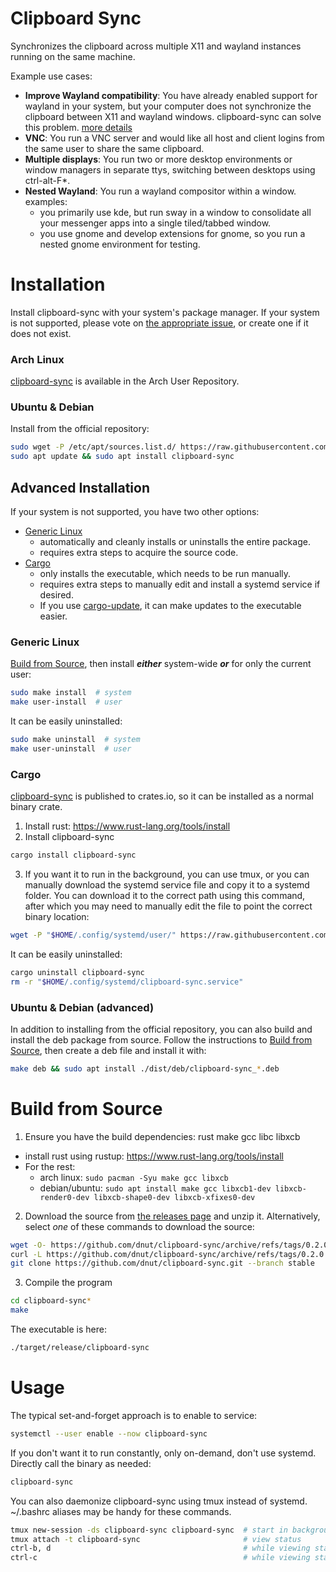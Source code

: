 # Clipboard Sync

Synchronizes the clipboard across multiple X11 and wayland instances running on the same machine.

Example use cases:

- **Improve Wayland compatibility**: You have already enabled support for wayland in your system, but your computer does not synchronize the clipboard between X11 and wayland windows. clipboard-sync can solve this problem. [more details](https://github.com/dnut/clipboard-sync/issues/9#issuecomment-1502368133)
- **VNC**: You run a VNC server and would like all host and client logins from the same user to share the same clipboard.
- **Multiple displays**: You run two or more desktop environments or window managers in separate ttys, switching between desktops using ctrl-alt-F*. 
- **Nested Wayland**: You run a wayland compositor within a window. examples:
  - you primarily use kde, but run sway in a window to consolidate all your messenger apps into a single tiled/tabbed window.
  - you use gnome and develop extensions for gnome, so you run a nested gnome environment for testing.

# Installation
Install clipboard-sync with your system's package manager. If your system is not supported, please vote on [the appropriate issue](https://github.com/dnut/clipboard-sync/issues?q=is%3Aissue+label%3Adistribution), or create one if it does not exist.

### Arch Linux
[clipboard-sync](https://aur.archlinux.org/packages/clipboard-sync) is available in the Arch User Repository.

### Ubuntu & Debian
Install from the official repository:
```bash
sudo wget -P /etc/apt/sources.list.d/ https://raw.githubusercontent.com/dnut/deb/master/dnut.list
sudo apt update && sudo apt install clipboard-sync
```

## Advanced Installation
If your system is not supported, you have two other options:
- [Generic Linux](#generic-linux)
  - automatically and cleanly installs or uninstalls the entire package.
  - requires extra steps to acquire the source code.
- [Cargo](#cargo)
  - only installs the executable, which needs to be run manually.
  - requires extra steps to manually edit and install a systemd service if desired.
  - If you use [cargo-update](https://crates.io/crates/cargo-update), it can make updates to the executable easier.

### Generic Linux
[Build from Source](#build-from-source), then install ***either*** system-wide ***or*** for only the current user:
```bash
sudo make install  # system
make user-install  # user
```
It can be easily uninstalled:
```bash
sudo make uninstall  # system
make user-uninstall  # user
```

### Cargo
[clipboard-sync](https://crates.io/crates/clipboard-sync) is published to crates.io, so it can be installed as a normal binary crate.

1. Install rust: https://www.rust-lang.org/tools/install
2. Install clipboard-sync
```bash
cargo install clipboard-sync
```
3. If you want it to run in the background, you can use tmux, or you can manually download the systemd service file and copy it to a systemd folder. You can download it to the correct path using this command, after which you may need to manually edit the file to point the correct binary location:
```bash
wget -P "$HOME/.config/systemd/user/" https://raw.githubusercontent.com/dnut/clipboard-sync/master/clipboard-sync.service
```
It can be easily uninstalled:
```bash
cargo uninstall clipboard-sync
rm -r "$HOME/.config/systemd/clipboard-sync.service"
```

### Ubuntu & Debian (advanced)
In addition to installing from the official repository, you can also build and install the deb package from source. Follow the instructions to [Build from Source](#build-from-source), then create a deb file and install it with:
```bash
make deb && sudo apt install ./dist/deb/clipboard-sync_*.deb
```

# Build from Source

1. Ensure you have the build dependencies: rust make gcc libc libxcb
- install rust using rustup: https://www.rust-lang.org/tools/install
- For the rest:
  - arch linux: `sudo pacman -Syu make gcc libxcb`
  - debian/ubuntu: `sudo apt install make gcc libxcb1-dev libxcb-render0-dev libxcb-shape0-dev libxcb-xfixes0-dev`

2. Download the source from [the releases page](https://github.com/dnut/clipboard-sync/releases/) and unzip it. Alternatively, select *one* of these commands to download the source:
```bash
wget -O- https://github.com/dnut/clipboard-sync/archive/refs/tags/0.2.0.tar.gz | tar xvz
curl -L https://github.com/dnut/clipboard-sync/archive/refs/tags/0.2.0.tar.gz | tar xvz
git clone https://github.com/dnut/clipboard-sync.git --branch stable
```

3. Compile the program
```bash
cd clipboard-sync*
make
```

The executable is here:
```bash
./target/release/clipboard-sync
```

# Usage
The typical set-and-forget approach is to enable to service:
```bash
systemctl --user enable --now clipboard-sync
```

If you don't want it to run constantly, only on-demand, don't use systemd. Directly call the binary as needed:
```bash
clipboard-sync
```

You can also daemonize clipboard-sync using tmux instead of systemd. ~/.bashrc aliases may be handy for these commands.
```bash
tmux new-session -ds clipboard-sync clipboard-sync  # start in background
tmux attach -t clipboard-sync                       # view status
ctrl-b, d                                           # while viewing status, send back to background
ctrl-c                                              # while viewing status, terminate the process
```
